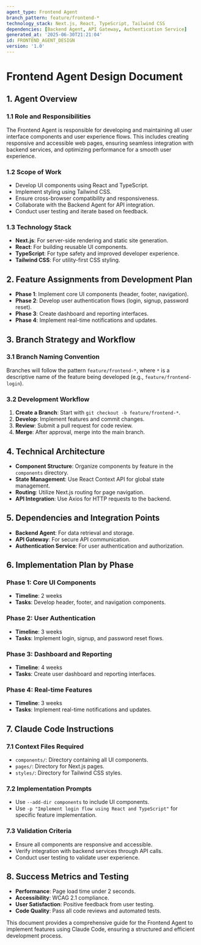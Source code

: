 ```yaml
---
agent_type: Frontend Agent  
branch_pattern: feature/frontend-*  
technology_stack: Next.js, React, TypeScript, Tailwind CSS  
dependencies: [Backend Agent, API Gateway, Authentication Service]  
generated_at: '2025-06-30T21:21:04'  
id: FRONTEND_AGENT_DESIGN  
version: '1.0'  
---
```


# Frontend Agent Design Document

## 1. Agent Overview

### 1.1 Role and Responsibilities
The Frontend Agent is responsible for developing and maintaining all user interface components and user experience flows. This includes creating responsive and accessible web pages, ensuring seamless integration with backend services, and optimizing performance for a smooth user experience.

### 1.2 Scope of Work
- Develop UI components using React and TypeScript.
- Implement styling using Tailwind CSS.
- Ensure cross-browser compatibility and responsiveness.
- Collaborate with the Backend Agent for API integration.
- Conduct user testing and iterate based on feedback.

### 1.3 Technology Stack
- **Next.js**: For server-side rendering and static site generation.
- **React**: For building reusable UI components.
- **TypeScript**: For type safety and improved developer experience.
- **Tailwind CSS**: For utility-first CSS styling.

## 2. Feature Assignments from Development Plan
- **Phase 1**: Implement core UI components (header, footer, navigation).
- **Phase 2**: Develop user authentication flows (login, signup, password reset).
- **Phase 3**: Create dashboard and reporting interfaces.
- **Phase 4**: Implement real-time notifications and updates.

## 3. Branch Strategy and Workflow

### 3.1 Branch Naming Convention
Branches will follow the pattern `feature/frontend-*`, where `*` is a descriptive name of the feature being developed (e.g., `feature/frontend-login`).

### 3.2 Development Workflow
1. **Create a Branch**: Start with `git checkout -b feature/frontend-*`.
2. **Develop**: Implement features and commit changes.
3. **Review**: Submit a pull request for code review.
4. **Merge**: After approval, merge into the main branch.

## 4. Technical Architecture
- **Component Structure**: Organize components by feature in the `components` directory.
- **State Management**: Use React Context API for global state management.
- **Routing**: Utilize Next.js routing for page navigation.
- **API Integration**: Use Axios for HTTP requests to the backend.

## 5. Dependencies and Integration Points
- **Backend Agent**: For data retrieval and storage.
- **API Gateway**: For secure API communication.
- **Authentication Service**: For user authentication and authorization.

## 6. Implementation Plan by Phase

### Phase 1: Core UI Components
- **Timeline**: 2 weeks
- **Tasks**: Develop header, footer, and navigation components.

### Phase 2: User Authentication
- **Timeline**: 3 weeks
- **Tasks**: Implement login, signup, and password reset flows.

### Phase 3: Dashboard and Reporting
- **Timeline**: 4 weeks
- **Tasks**: Create user dashboard and reporting interfaces.

### Phase 4: Real-time Features
- **Timeline**: 3 weeks
- **Tasks**: Implement real-time notifications and updates.

## 7. Claude Code Instructions

### 7.1 Context Files Required
- `components/`: Directory containing all UI components.
- `pages/`: Directory for Next.js pages.
- `styles/`: Directory for Tailwind CSS styles.

### 7.2 Implementation Prompts
- Use `--add-dir components` to include UI components.
- Use `-p "Implement login flow using React and TypeScript"` for specific feature implementation.

### 7.3 Validation Criteria
- Ensure all components are responsive and accessible.
- Verify integration with backend services through API calls.
- Conduct user testing to validate user experience.

## 8. Success Metrics and Testing
- **Performance**: Page load time under 2 seconds.
- **Accessibility**: WCAG 2.1 compliance.
- **User Satisfaction**: Positive feedback from user testing.
- **Code Quality**: Pass all code reviews and automated tests.

This document provides a comprehensive guide for the Frontend Agent to implement features using Claude Code, ensuring a structured and efficient development process.